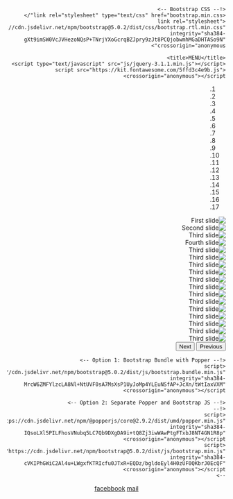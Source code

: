<!doctype html>
<html lang="ar" dir="rtl">
  <head>
    <!-- Required meta tags -->
    <meta charset="utf-8">
    <meta name="viewport" content="width=device-width, initial-scale=1">

    <!-- Bootstrap CSS -->
    <link rel="stylesheet" type="text/css" href="bootstrap.min.css"/>
    <link rel="stylesheet" href="https://cdn.jsdelivr.net/npm/bootstrap@5.0.2/dist/css/bootstrap.rtl.min.css" integrity="sha384-gXt9imSW0VcJVHezoNQsP+TNrjYXoGcrqBZJpry9zJt8PCQjobwmhMGaDHTASo9N" crossorigin="anonymous">

    <title>MENU</title>
    <script type="text/javascript" src="js/jquery-3.1.1.min.js"></script>
    <script src="https://kit.fontawesome.com/5ffd3c4e9b.js" crossorigin="anonymous"></script>
<script type="text/javascript" src="js/bootstrap.min.js"></script>

  </head>
  <body>
  <div class="container">
	<div id="carouselExampleIndicators" class="carousel slide" data-ride="carousel">
	<ol class="carousel-indicators">
    <li data-target="#carouselExampleIndicators" data-slide-to="0" class="active"></li>
    <li data-target="#carouselExampleIndicators" data-slide-to="1"></li>
    <li data-target="#carouselExampleIndicators" data-slide-to="2"></li>
    <li data-target="#carouselExampleIndicators" data-slide-to="3"></li>
    <li data-target="#carouselExampleIndicators" data-slide-to="4"></li>
	<li data-target="#carouselExampleIndicators" data-slide-to="5"></li>
	<li data-target="#carouselExampleIndicators" data-slide-to="6"></li>
	<li data-target="#carouselExampleIndicators" data-slide-to="7"></li>
	<li data-target="#carouselExampleIndicators" data-slide-to="8"></li>
	<li data-target="#carouselExampleIndicators" data-slide-to="9"></li>
	<li data-target="#carouselExampleIndicators" data-slide-to="10"></li>
	<li data-target="#carouselExampleIndicators" data-slide-to="11"></li>
	<li data-target="#carouselExampleIndicators" data-slide-to="12"></li>
	<li data-target="#carouselExampleIndicators" data-slide-to="13"></li>
	<li data-target="#carouselExampleIndicators" data-slide-to="14"></li>
	<li data-target="#carouselExampleIndicators" data-slide-to="15"></li>
	<li data-target="#carouselExampleIndicators" data-slide-to="16"></li>
  </ol>
  <div class="carousel-inner">
    <div class="carousel-item active">
      <img class="d-block w-100" src="menu/1.jpg" alt="First slide">
    </div>
    <div class="carousel-item">
      <img class="d-block w-100" src="menu/2.jpg" alt="Second slide">
    </div>
    <div class="carousel-item">
      <img class="d-block w-100" src="menu/3.jpg" alt="Third slide">
    </div>
	  <div class="carousel-item">
      <img class="d-block w-100" src="menu/4.jpg" alt="Fourth slide">
    </div>
	  <div class="carousel-item">
      <img class="d-block w-100" src="menu/5.jpg" alt="Third slide">
    </div>
	  <div class="carousel-item">
      <img class="d-block w-100" src="menu/6.jpg" alt="Third slide">
    </div>
	  <div class="carousel-item">
      <img class="d-block w-100" src="menu/7.jpg" alt="Third slide">
    </div>
	  <div class="carousel-item">
      <img class="d-block w-100" src="menu/8.jpg" alt="Third slide">
    </div>
	  <div class="carousel-item">
      <img class="d-block w-100" src="menu/9.jpg" alt="Third slide">
    </div>
	  <div class="carousel-item">
      <img class="d-block w-100" src="menu/10.jpg" alt="Third slide">
    </div>
	  <div class="carousel-item">
      <img class="d-block w-100" src="menu/11.jpg" alt="Third slide">
    </div>
	  <div class="carousel-item">
      <img class="d-block w-100" src="menu/12.jpg" alt="Third slide">
    </div>
	  <div class="carousel-item">
      <img class="d-block w-100" src="menu/13.jpg" alt="Third slide">
    </div>
	  <div class="carousel-item">
      <img class="d-block w-100" src="menu/14.jpg" alt="Third slide">
    </div>
	  <div class="carousel-item">
      <img class="d-block w-100" src="menu/15.jpg" alt="Third slide">
    </div>
	  <div class="carousel-item">
      <img class="d-block w-100" src="menu/16.jpg" alt="Third slide">
    </div>
	  <div class="carousel-item">
      <img class="d-block w-100" src="menu/17.jpg" alt="Third slide">
    </div>
	  

  </div>
  </div>
  <button class="carousel-control-prev" type="button" data-bs-target="#carouselExampleControls" data-bs-slide="next">
    <span class="carousel-control-prev-icon" aria-hidden="true"></span>
    <span class="visually-hidden">Previous</span>
  </button>
  <button class="carousel-control-next" type="button" data-bs-target="#carouselExampleControls" data-bs-slide="prev">
    <span class="carousel-control-next-icon" aria-hidden="true"></span>
    <span class="visually-hidden">Next</span>
  </button>
</div>
    <!-- Optional JavaScript; choose one of the two! -->

    <!-- Option 1: Bootstrap Bundle with Popper -->
    <script src="https://cdn.jsdelivr.net/npm/bootstrap@5.0.2/dist/js/bootstrap.bundle.min.js" integrity="sha384-MrcW6ZMFYlzcLA8Nl+NtUVF0sA7MsXsP1UyJoMp4YLEuNSfAP+JcXn/tWtIaxVXM" crossorigin="anonymous"></script>

    <!-- Option 2: Separate Popper and Bootstrap JS -->
    <!--
    <script src="https://cdn.jsdelivr.net/npm/@popperjs/core@2.9.2/dist/umd/popper.min.js" integrity="sha384-IQsoLXl5PILFhosVNubq5LC7Qb9DXgDA9i+tQ8Zj3iwWAwPtgFTxbJ8NT4GN1R8p" crossorigin="anonymous"></script>
    <script src="https://cdn.jsdelivr.net/npm/bootstrap@5.0.2/dist/js/bootstrap.min.js" integrity="sha384-cVKIPhGWiC2Al4u+LWgxfKTRIcfu0JTxR+EQDz/bgldoEyl4H0zUF0QKbrJ0EcQF" crossorigin="anonymous"></script>
    -->
<center>
  	<a href="https://www.facebook.com/istanbulwhitepalacevenue/" class="btn btn-primary  btn-lg btn-block">facebbook</a>
	<a href="https://mailto:lusakaistanbulcaferestaurant@gmail.com" class="btn btn-danger  btn-lg btn-block">mail</a>
</center>
